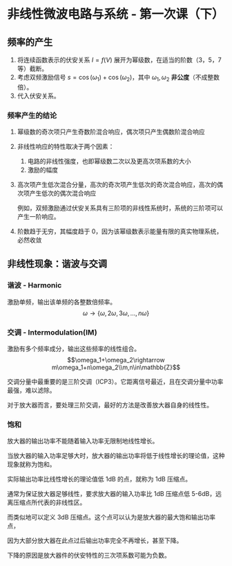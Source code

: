 # 非线性微波电路与系统 - 第一次课（下）

## 频率的产生

1. 将连续函数表示的伏安关系 $I=f(V)$ 展开为幂级数，在适当的阶数（3，5，7 等）截断。
2. 考虑双频激励信号 $s=\cos(\omega_1)+\cos(\omega_2)$，其中 $\omega_1, \omega_2$ **非公度**（不成整数倍）。
3. 代入伏安关系。

### 频率产生的结论

1. 幂级数的奇次项只产生奇数阶混合响应，偶次项只产生偶数阶混合响应
2. 非线性响应的特性取决于两个因素：
   1. 电路的非线性强度，也即幂级数二次以及更高次项系数的大小
   2. 激励的幅度
3. 高次项产生低次混合分量，高次的奇次项产生低次的奇次混合响应，高次的偶次项产生低次的偶次混合响应
   
   例如，双频激励通过伏安关系具有三阶项的非线性系统时，系统的三阶项可以产生一阶响应。
4. 阶数趋于无穷，其幅度趋于 0，因为该幂级数表示能量有限的真实物理系统，必然收敛

## 非线性现象：谐波与交调

### 谐波 - Harmonic

激励单频，输出该单频的各整数倍频率。
$$\omega\rightarrow\{\omega,2\omega,3\omega,...,n\omega\}$$

### 交调 - Intermodulation(IM)

激励有多个频率成分，输出这些频率的线性组合。
$$\omega_1+\omega_2\rightarrow m\omega_1+n\omega_2\\m,n\in\mathbb{Z}$$

交调分量中最重要的是三阶交调（ICP3）。它距离信号最近，且在交调分量中功率最强，难以滤除。

对于放大器而言，要处理三阶交调，最好的方法是改善放大器自身的线性性。

### 饱和

放大器的输出功率不能随着输入功率无限制地线性增长。

当放大器的输入功率足够大时，放大器的输出功率将低于线性增长的理论值，这种现象就称为饱和。

实际输出功率比线性增长的理论值低 1dB 的点，就称为 1dB 压缩点。

通常为保证放大器足够线性，要求放大器的输入功率比 1dB 压缩点低 5-6dB，远离压缩点所代表的非线性区。

而类似地可以定义 3dB 压缩点。这个点可以认为是放大器的最大饱和输出功率点，

因为大部分放大器在此点过后输出功率完全不再增长，甚至下降。

下降的原因是放大器件的伏安特性的三次项系数可能为负数。